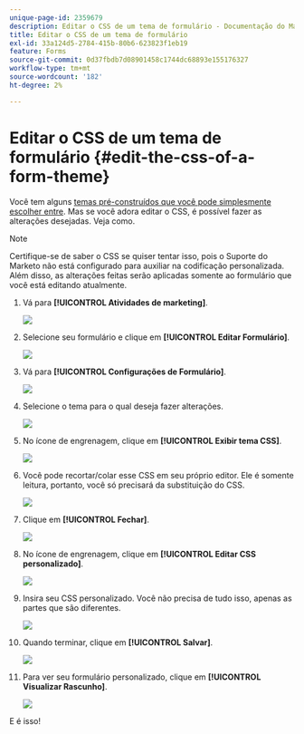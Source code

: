 ```yaml
---
unique-page-id: 2359679
description: Editar o CSS de um tema de formulário - Documentação do Marketo - Documentação do produto
title: Editar o CSS de um tema de formulário
exl-id: 33a124d5-2784-415b-80b6-623823f1eb19
feature: Forms
source-git-commit: 0d37fbdb7d08901458c1744dc68893e155176327
workflow-type: tm+mt
source-wordcount: '182'
ht-degree: 2%

---
```


# Editar o CSS de um tema de formulário {#edit-the-css-of-a-form-theme}

Você tem alguns [temas pré-construídos que você pode simplesmente escolher entre](/help/marketo/product-docs/demand-generation/forms/creating-a-form/select-a-form-theme.md). Mas se você adora editar o CSS, é possível fazer as alterações desejadas. Veja como.

>[!NOTE]
>
>Certifique-se de saber o CSS se quiser tentar isso, pois o Suporte do Marketo não está configurado para auxiliar na codificação personalizada. Além disso, as alterações feitas serão aplicadas somente ao formulário que você está editando atualmente.

1. Vá para **[!UICONTROL Atividades de marketing]**.

   ![](assets/login-marketing-activities-5.png)

1. Selecione seu formulário e clique em **[!UICONTROL Editar Formulário]**.

   ![](assets/image2014-9-15-14-3a37-3a7.png)

1. Vá para **[!UICONTROL Configurações de Formulário]**.

   ![](assets/image2014-9-15-14-3a37-3a42.png)

1. Selecione o tema para o qual deseja fazer alterações.

   ![](assets/image2014-9-15-14-3a37-3a54.png)

1. No ícone de engrenagem, clique em **[!UICONTROL Exibir tema CSS]**.

   ![](assets/image2014-9-15-14-3a38-3a18.png)

1. Você pode recortar/colar esse CSS em seu próprio editor. Ele é somente leitura, portanto, você só precisará da substituição do CSS.

   ![](assets/image2014-9-15-14-3a38-3a29.png)

1. Clique em **[!UICONTROL Fechar]**.

   ![](assets/image2014-9-15-14-3a38-3a46.png)

1. No ícone de engrenagem, clique em **[!UICONTROL Editar CSS personalizado]**.

   ![](assets/image2014-9-15-14-3a39-3a5.png)

1. Insira seu CSS personalizado. Você não precisa de tudo isso, apenas as partes que são diferentes.

   ![](assets/image2014-9-15-14-3a39-3a21.png)

1. Quando terminar, clique em **[!UICONTROL Salvar]**.

   ![](assets/image2014-9-15-14-3a39-3a30.png)

1. Para ver seu formulário personalizado, clique em **[!UICONTROL Visualizar Rascunho]**.

   ![](assets/image2014-9-15-14-3a39-3a50.png)

E é isso!
